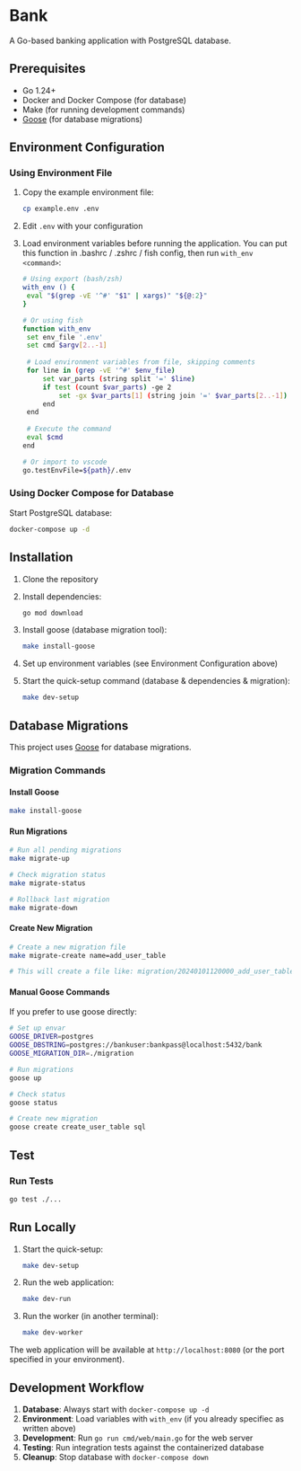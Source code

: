 # Bank

A Go-based banking application with PostgreSQL database.

## Prerequisites

- Go 1.24+
- Docker and Docker Compose (for database)
- Make (for running development commands)
- [Goose](https://github.com/pressly/goose) (for database migrations)

## Environment Configuration

### Using Environment File

1. Copy the example environment file:
   ```bash
   cp example.env .env
   ```

2. Edit `.env` with your configuration

3. Load environment variables before running the application. You can put this function in .bashrc / .zshrc / fish config, then run `with_env <command>`:
   ```bash
   # Using export (bash/zsh)
   with_env () {
    eval "$(grep -vE '^#' "$1" | xargs)" "${@:2}"
   }
   
   # Or using fish
   function with_env
    set env_file '.env'
    set cmd $argv[2..-1]
    
    # Load environment variables from file, skipping comments
    for line in (grep -vE '^#' $env_file)
        set var_parts (string split '=' $line)
        if test (count $var_parts) -ge 2
            set -gx $var_parts[1] (string join '=' $var_parts[2..-1])
        end
    end
    
    # Execute the command
    eval $cmd
   end

   # Or import to vscode
   go.testEnvFile=${path}/.env
   ```

### Using Docker Compose for Database

Start PostgreSQL database:
```bash
docker-compose up -d
```

## Installation

1. Clone the repository
2. Install dependencies:
   ```bash
   go mod download
   ```

3. Install goose (database migration tool):
   ```bash
   make install-goose
   ```

4. Set up environment variables (see Environment Configuration above)

5. Start the quick-setup command (database & dependencies & migration):
   ```bash
   make dev-setup
   ```

## Database Migrations

This project uses [Goose](https://github.com/pressly/goose) for database migrations.

### Migration Commands

#### Install Goose
```bash
make install-goose
```

#### Run Migrations
```bash
# Run all pending migrations
make migrate-up

# Check migration status
make migrate-status

# Rollback last migration
make migrate-down
```

#### Create New Migration
```bash
# Create a new migration file
make migrate-create name=add_user_table

# This will create a file like: migration/20240101120000_add_user_table.sql
```

#### Manual Goose Commands
If you prefer to use goose directly:
```bash
# Set up envar
GOOSE_DRIVER=postgres
GOOSE_DBSTRING=postgres://bankuser:bankpass@localhost:5432/bank
GOOSE_MIGRATION_DIR=./migration

# Run migrations
goose up

# Check status
goose status

# Create new migration
goose create create_user_table sql
```

## Test

### Run Tests
```bash
go test ./...
```

## Run Locally

1. Start the quick-setup:
   ```bash
   make dev-setup
   ```

2. Run the web application:
   ```bash
   make dev-run
   ```

3. Run the worker (in another terminal):
   ```bash
   make dev-worker
   ```

The web application will be available at `http://localhost:8080` (or the port specified in your environment).

## Development Workflow

1. **Database**: Always start with `docker-compose up -d`
2. **Environment**: Load variables with `with_env` (if you already specifiec as written above)
3. **Development**: Run `go run cmd/web/main.go` for the web server
4. **Testing**: Run integration tests against the containerized database
5. **Cleanup**: Stop database with `docker-compose down`